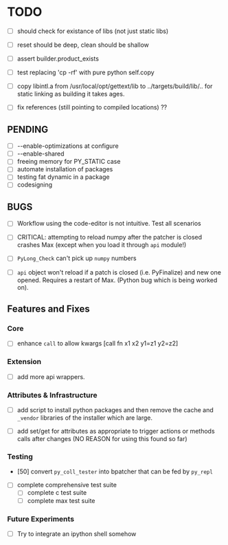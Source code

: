 # TODO

- [ ] should check for existance of libs (not just static libs)

- [ ] reset should be deep, clean should be shallow

- [ ] assert builder.product_exists

- [ ] test replacing 'cp -rf' with pure python self.copy

- [ ] copy libintl.a from /usr/local/opt/gettext/lib to ../targets/build/lib/.. for static linking as building it takes ages.

- [ ] fix references (still pointing to compiled locations) ??

## PENDING

- [ ] --enable-optimizations at configure
- [ ] --enable-shared
- [ ] freeing memory for PY_STATIC case
- [ ] automate installation of packages
- [ ] testing fat dynamic in a package
- [ ] codesigning

## BUGS

- [ ] Workflow using the code-editor is not intuitive. Test all scenarios

- [ ] CRITICAL: attempting to reload numpy after the patcher is closed crashes Max (except when you load it through `api` module!)

- [ ] `PyLong_Check` can't pick up `numpy` numbers

- [ ] `api` object won't reload if a patch is closed (i.e. PyFinalize) and new one opened. Requires a restart of Max. (Python bug which is being worked on).

## Features and Fixes

### Core

- [ ] enhance `call` to allow kwargs [call fn x1 x2 y1=z1 y2=z2]

### Extension

- [ ] add more api wrappers.

### Attributes & Infrastructure

- [ ] add script to install python packages and then remove the cache and `_vendor` libraries of the installer which are large.

- [ ] add set/get for attributes as appropriate to trigger actions or methods calls
      after changes (NO REASON for using this found so far)

### Testing

- [50] convert `py_coll_tester` into bpatcher that can be fed by `py_repl`

- [ ] complete comprehensive test suite
  - [ ] complete c test suite
  - [ ] complete max test suite

### Future Experiments

- [ ] Try to integrate an ipython shell somehow
